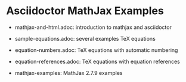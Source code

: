 # Asciidoctor MathJax Examples

* mathjax-and-html.adoc: introduction to mathjax and asciidoctor

* sample-equations.adoc: several examples TeX equations

* equation-numbers.adoc: TeX equations with automatic numbering

* equation-references.adoc: TeX equations with equation references

* mathjax-examples: MathJax 2.7.9 examples
